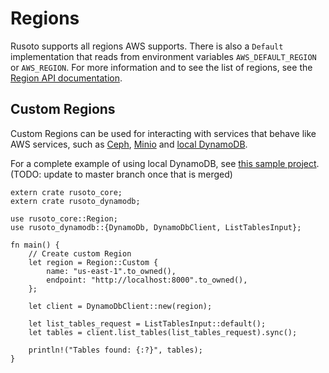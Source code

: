 # Regions

Rusoto supports all regions AWS supports. There is also a `Default` implementation that reads from environment variables `AWS_DEFAULT_REGION` or `AWS_REGION`. For more information and to see the list of regions, see the [Region API documentation](https://rusoto.github.io/rusoto/rusoto_core/region/enum.Region.html).

## Custom Regions

Custom Regions can be used for interacting with services that behave like AWS services, such as [Ceph](https://ceph.com/), [Minio](https://minio.io/) and [local DynamoDB](https://docs.aws.amazon.com/amazondynamodb/latest/developerguide/DynamoDBLocal.html).

For a complete example of using local DynamoDB, see [this sample project](https://github.com/matthewkmayer/matthewkmayer.github.io/tree/custom-region-sample/samples/rusoto-local-dynamodb). (TODO: update to master branch once that is merged)

```rust,no_run
extern crate rusoto_core;
extern crate rusoto_dynamodb;

use rusoto_core::Region;
use rusoto_dynamodb::{DynamoDb, DynamoDbClient, ListTablesInput};

fn main() {
    // Create custom Region
    let region = Region::Custom {
        name: "us-east-1".to_owned(),
        endpoint: "http://localhost:8000".to_owned(),
    };

    let client = DynamoDbClient::new(region);

    let list_tables_request = ListTablesInput::default();
    let tables = client.list_tables(list_tables_request).sync();

    println!("Tables found: {:?}", tables);
}
```